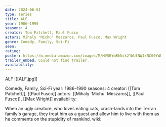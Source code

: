 ```yaml
---
date: 2024-06-01
type: series
title: ALF
year: 1986–1990
seasons: 4
creator: Tom Patchett, Paul Fusco
actors: Mihaly 'Michu' Meszaros, Paul Fusco, Max Wright
genre: Comedy, Family, Sci-Fi
seen:
rating: 
poster: https://m.media-amazon.com/images/M/MV5BYmRhNzk2YWUtNWIxNC00YWM3LWI5ODEtN2IwOGQzYWEwMWJjXkEyXkFqcGdeQXVyNTA4NzY1MzY@._V1_SX300.jpg
trailer_embed: Could not find trailer.
availability:
---
```

ALF
![[ALF.jpg]]

Comedy, Family, Sci-Fi
year: 1986–1990
seasons: 4
creator: [[Tom Patchett]], [[Paul Fusco]]
actors: [[Mihaly 'Michu' Meszaros]], [[Paul Fusco]], [[Max Wright]]
availability:

When an ugly creature, who loves eating cats, crash-lands into the Terran family's garage, they treat him as a guest and allow him to live with them as he comments on the stupidity of mankind.
wiki: 


